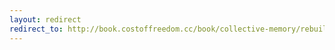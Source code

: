 ```yaml
---
layout: redirect
redirect_to: http://book.costoffreedom.cc/book/collective-memory/rebuild-asad-al-lat.html
---
```

